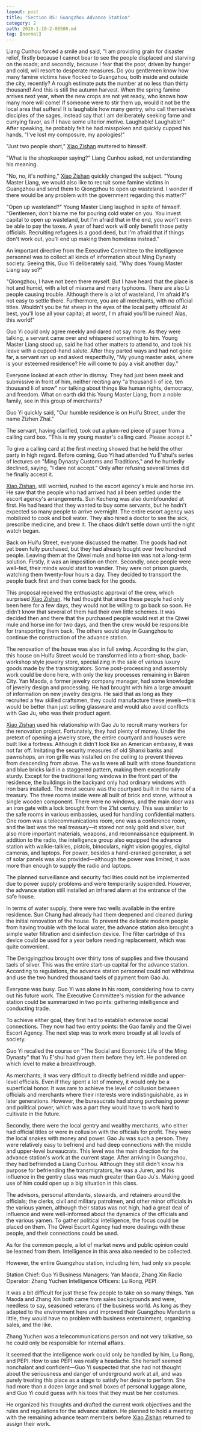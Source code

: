 ```yaml
---
layout: post
title: "Section 85: Guangzhou Advance Station"
category: 2
path: 2010-1-10-2-08500.md
tag: [normal]
---
```


Liang Cunhou forced a smile and said, "I am providing grain for disaster relief, firstly because I cannot bear to see the people displaced and starving on the roads; and secondly, because I fear that the poor, driven by hunger and cold, will resort to desperate measures. Do you gentlemen know how many famine victims have flocked to Guangzhou, both inside and outside the city, recently? A rough estimate puts the number at no less than thirty thousand! And this is still the autumn harvest. When the spring famine arrives next year, when the new crops are not yet ready, who knows how many more will come! If someone were to stir them up, would it not be the local area that suffers! It is laughable how many gentry, who call themselves disciples of the sages, instead say that I am deliberately seeking fame and currying favor, as if I have some ulterior motive. Laughable! Laughable!" After speaking, he probably felt he had misspoken and quickly cupped his hands, "I've lost my composure, my apologies!"

"Just two people short," [Xiao Zishan][y001] muttered to himself.

"What is the shopkeeper saying?" Liang Cunhou asked, not understanding his meaning.

"No, no, it's nothing," [Xiao Zishan][y001] quickly changed the subject. "Young Master Liang, we would also like to recruit some famine victims in Guangzhou and send them to Qiongzhou to open up wasteland. I wonder if there would be any problem with the government regarding this matter?"

"Open up wasteland?" Young Master Liang laughed in spite of himself. "Gentlemen, don't blame me for pouring cold water on you. You invest capital to open up wasteland, but I'm afraid that in the end, you won't even be able to pay the taxes. A year of hard work will only benefit those petty officials. Recruiting refugees is a good deed, but I'm afraid that if things don't work out, you'll end up making them homeless instead."

An important directive from the Executive Committee to the intelligence personnel was to collect all kinds of information about Ming Dynasty society. Seeing this, Guo Yi deliberately said, "Why does Young Master Liang say so?"

"Qiongzhou, I have not been there myself. But I have heard that the place is hot and humid, with a lot of miasma and many typhoons. There are also Li people causing trouble. Although there is a lot of wasteland, I'm afraid it's not easy to settle there. Furthermore, you are all merchants, with no official titles. Wouldn't you be fat sheep in the eyes of the local petty officials! At best, you'll lose all your capital; at worst, I'm afraid you'll be ruined! Alas, this world!"

Guo Yi could only agree meekly and dared not say more. As they were talking, a servant came over and whispered something to him. Young Master Liang stood up, said he had other matters to attend to, and took his leave with a cupped-hand salute. After they parted ways and had not gone far, a servant ran up and asked respectfully, "My young master asks, where is your esteemed residence? He will come to pay a visit another day."

Everyone looked at each other in dismay. They had just been meek and submissive in front of him, neither reciting any "a thousand li of ice, ten thousand li of snow" nor talking about things like human rights, democracy, and freedom. What on earth did this Young Master Liang, from a noble family, see in this group of merchants?

Guo Yi quickly said, "Our humble residence is on Huifu Street, under the name Zizhen Zhai."

The servant, having clarified, took out a plum-red piece of paper from a calling card box. "This is my young master's calling card. Please accept it."

To give a calling card at the first meeting showed that he held the other party in high regard. Before coming, Guo Yi had attended Yu E'shui's series of lectures on "Ming Dynasty Customs and Traditions," and he hurriedly declined, saying, "I dare not accept." Only after refusing several times did he finally accept it.

[Xiao Zishan][y001], still worried, rushed to the escort agency's mule and horse inn. He saw that the people who had arrived had all been settled under the escort agency's arrangements. Sun Kecheng was also dumbfounded at first. He had heard that they wanted to buy some servants, but he hadn't expected so many people to arrive overnight. The entire escort agency was mobilized to cook and boil water. They also hired a doctor to see the sick, prescribe medicine, and brew it. The chaos didn't settle down until the night watch began.

Back on Huifu Street, everyone discussed the matter. The goods had not yet been fully purchased, but they had already bought over two hundred people. Leaving them at the Qiwei mule and horse inn was not a long-term solution. Firstly, it was an imposition on them. Secondly, once people were well-fed, their minds would start to wander. They were not prison guards, watching them twenty-four hours a day. They decided to transport the people back first and then come back for the goods.

This proposal received the enthusiastic approval of the crew, which surprised [Xiao Zishan][y001]. He had thought that since these people had only been here for a few days, they would not be willing to go back so soon. He didn't know that several of them had their own little schemes. It was decided then and there that the purchased people would rest at the Qiwei mule and horse inn for two days, and then the crew would be responsible for transporting them back. The others would stay in Guangzhou to continue the construction of the advance station.

The renovation of the house was also in full swing. According to the plan, this house on Huifu Street would be transformed into a front-shop, back-workshop style jewelry store, specializing in the sale of various luxury goods made by the transmigrators. Some post-processing and assembly work could be done here, with only the key processes remaining in Bairen City. Yan Maoda, a former jewelry company manager, had some knowledge of jewelry design and processing. He had brought with him a large amount of information on new jewelry designs. He said that as long as they recruited a few skilled craftsmen, they could manufacture these jewels—this would be better than just selling glassware and would also avoid conflicts with Gao Ju, who was their product agent.

[Xiao Zishan][y001] used his relationship with Gao Ju to recruit many workers for the renovation project. Fortunately, they had plenty of money. Under the pretext of opening a jewelry store, the entire courtyard and houses were built like a fortress. Although it didn't look like an American embassy, it was not far off. Imitating the security measures of old Shanxi banks and pawnshops, an iron grille was installed on the ceiling to prevent thieves from descending from above. The walls were all built with stone foundations and blue bricks laid in a staggered pattern, making them exceptionally sturdy. Except for the traditional long windows in the front part of the residence, the buildings in the backyard only had ordinary windows with iron bars installed. The most secure was the courtyard built in the name of a treasury. The three rooms inside were all built of brick and stone, without a single wooden component. There were no windows, and the main door was an iron gate with a lock brought from the 21st century. This was similar to the safe rooms in various embassies, used for handling confidential matters. One room was a telecommunications room, one was a conference room, and the last was the real treasury—it stored not only gold and silver, but also more important materials, weapons, and reconnaissance equipment. In addition to the radio, the intelligence group also equipped the advance station with walkie-talkies, pistols, binoculars, night vision goggles, digital cameras, and laptops. For power, besides a hand-cranked generator, a set of solar panels was also provided—although the power was limited, it was more than enough to supply the radio and laptops.

The planned surveillance and security facilities could not be implemented due to power supply problems and were temporarily suspended. However, the advance station still installed an infrared alarm at the entrance of the safe house.

In terms of water supply, there were two wells available in the entire residence. Sun Chang had already had them deepened and cleaned during the initial renovation of the house. To prevent the delicate modern people from having trouble with the local water, the advance station also brought a simple water filtration and disinfection device. The filter cartridge of this device could be used for a year before needing replacement, which was quite convenient.

The Dengyingzhou brought over thirty tons of supplies and five thousand taels of silver. This was the entire start-up capital for the advance station. According to regulations, the advance station personnel could not withdraw and use the two hundred thousand taels of payment from Gao Ju.

Everyone was busy. Guo Yi was alone in his room, considering how to carry out his future work. The Executive Committee's mission for the advance station could be summarized in two points: gathering intelligence and conducting trade.

To achieve either goal, they first had to establish extensive social connections. They now had two entry points: the Gao family and the Qiwei Escort Agency. The next step was to work more broadly at all levels of society.

Guo Yi recalled the course on "The Social and Economic Life of the Ming Dynasty" that Yu E'shui had given them before they left. He pondered on which level to make a breakthrough.

As merchants, it was very difficult to directly befriend middle and upper-level officials. Even if they spent a lot of money, it would only be a superficial honor. It was rare to achieve the level of collusion between officials and merchants where their interests were indistinguishable, as in later generations. However, the bureaucrats had strong purchasing power and political power, which was a part they would have to work hard to cultivate in the future.

Secondly, there were the local gentry and wealthy merchants, who either had official titles or were in collusion with the officials for profit. They were the local snakes with money and power. Gao Ju was such a person. They were relatively easy to befriend and had deep connections with the middle and upper-level bureaucrats. This level was the main direction for the advance station's work at the current stage. After arriving in Guangzhou, they had befriended a Liang Cunhou. Although they still didn't know his purpose for befriending the transmigrators, he was a Juren, and his influence in the gentry class was much greater than Gao Ju's. Making good use of him could open up a big situation in this class.

The advisors, personal attendants, stewards, and retainers around the officials; the clerks, civil and military patrolmen, and other minor officials in the various yamen, although their status was not high, had a great deal of influence and were well-informed about the dynamics of the officials and the various yamen. To gather political intelligence, the focus could be placed on them. The Qiwei Escort Agency had more dealings with these people, and their connections could be used.

As for the common people, a lot of market news and public opinion could be learned from them. Intelligence in this area also needed to be collected.

However, the entire Guangzhou station, including him, had only six people:

Station Chief: Guo Yi
Business Managers: Yan Maoda, Zhang Xin
Radio Operator: Zhang Yuchen
Intelligence Officers: Lu Rong, PEPI

It was a bit difficult for just these few people to take on so many things. Yan Maoda and Zhang Xin both came from sales backgrounds and were, needless to say, seasoned veterans of the business world. As long as they adapted to the environment here and improved their Guangzhou Mandarin a little, they would have no problem with business entertainment, organizing sales, and the like.

Zhang Yuchen was a telecommunications person and not very talkative, so he could only be responsible for internal affairs.

It seemed that the intelligence work could only be handled by him, Lu Rong, and PEPI. How to use PEPI was really a headache. She herself seemed nonchalant and confident—Guo Yi suspected that she had not thought about the seriousness and danger of underground work at all, and was purely treating this place as a stage to satisfy her desire to perform. She had more than a dozen large and small boxes of personal luggage alone, and Guo Yi could guess with his toes that they must be her costumes.

He organized his thoughts and drafted the current work objectives and the rules and regulations for the advance station. He planned to hold a meeting with the remaining advance team members before [Xiao Zishan][y001] returned to assign their work.

[y001]: /characters/y001 "Xiao Zishan"